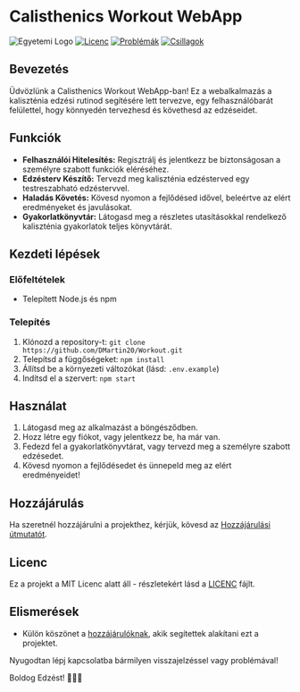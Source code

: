 # Calisthenics Workout WebApp
![Egyetemi Logo](https://unideb.hu/themes/custom/unideb_gamma/logo.svg)
[![Licenc](https://img.shields.io/badge/Licenc-MIT-blue.svg)](LICENC)
[![Problémák](https://img.shields.io/github/issues/DMartin20/Workout)](https://github.com/DMartin20/Workout/issues)
[![Csillagok](https://img.shields.io/github/stars/DMartin20/Workout)](https://github.com/DMartin20/Workout/stargazers)

## Bevezetés

Üdvözlünk a Calisthenics Workout WebApp-ban! Ez a webalkalmazás a kaliszténia edzési rutinod segítésére lett tervezve, egy felhasználóbarát felülettel, hogy könnyedén tervezhesd és követhesd az edzéseidet.

## Funkciók

- **Felhasználói Hitelesítés:** Regisztrálj és jelentkezz be biztonságosan a személyre szabott funkciók eléréséhez.
- **Edzésterv Készítő:** Tervezd meg kaliszténia edzésterved egy testreszabható edzéstervvel.
- **Haladás Követés:** Kövesd nyomon a fejlődésed idővel, beleértve az elért eredményeket és javulásokat.
- **Gyakorlatkönyvtár:** Látogasd meg a részletes utasításokkal rendelkező kaliszténia gyakorlatok teljes könyvtárát.

## Kezdeti lépések

### Előfeltételek

- Telepített Node.js és npm

### Telepítés

1. Klónozd a repository-t: `git clone https://github.com/DMartin20/Workout.git`
2. Telepítsd a függőségeket: `npm install`
3. Állítsd be a környezeti változókat (lásd: `.env.example`)
4. Indítsd el a szervert: `npm start`

## Használat

1. Látogasd meg az alkalmazást a böngésződben.
2. Hozz létre egy fiókot, vagy jelentkezz be, ha már van.
3. Fedezd fel a gyakorlatkönyvtárat, vagy tervezd meg a személyre szabott edzésedet.
4. Kövesd nyomon a fejlődésedet és ünnepeld meg az elért eredményeidet!

## Hozzájárulás

Ha szeretnél hozzájárulni a projekthez, kérjük, kövesd az [Hozzájárulási útmutatót](HOZZÁJÁRULÁS.md).

## Licenc

Ez a projekt a MIT Licenc alatt áll - részletekért lásd a [LICENC](LICENC) fájlt.

## Elismerések

- Külön köszönet a [hozzájárulóknak](https://github.com/DMartin20/Workout/graphs/contributors), akik segítettek alakítani ezt a projektet.

Nyugodtan lépj kapcsolatba bármilyen visszajelzéssel vagy problémával!

Boldog Edzést! 💪🏋️‍♂️
